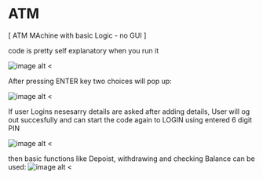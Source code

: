 # ATM
[ ATM MAchine with basic Logic - no GUI ]


code is pretty self explanatory when you run it

![image alt <](https://github.com/Chapstick53/ATM/assets/131119052/c29fa666-1300-42b5-9629-d7ba7ea0036b#left)

After pressing ENTER key two choices will pop up:

![image alt <](https://github.com/Chapstick53/ATM/assets/131119052/17405762-273a-4447-8551-0aeb4e89f23a)

If user Logins nesesarry details are asked after adding details, User will og out succesfully and can start the code again to LOGIN using entered 6 digit PIN

![image alt <](https://github.com/Chapstick53/ATM/assets/131119052/b287c471-c599-4e39-aa6e-3c42ee47ada8)

then basic functions like Depoist, withdrawing and checking Balance can be used:
![image alt <](https://github.com/Chapstick53/ATM/assets/131119052/926458be-b0d0-425c-9ccc-7bf687035134)

